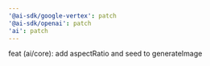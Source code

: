 ```yaml
---
'@ai-sdk/google-vertex': patch
'@ai-sdk/openai': patch
'ai': patch
---
```


feat (ai/core): add aspectRatio and seed to generateImage
